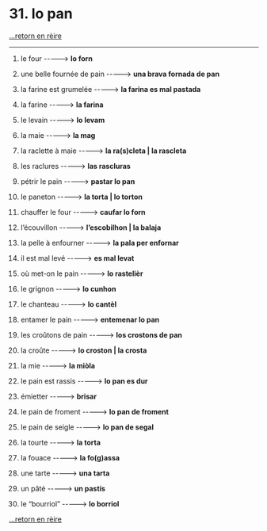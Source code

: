 # 31. lo pan

[...retorn en rèire](../sommaire.md)

---

1. le four -----> **lo forn**

2. une belle fournée de pain -----> **una brava fornada de pan**

3. la farine est grumelée -----> **la farina es mal pastada**

4. la farine -----> **la farina**

5. le levain -----> **lo levam**

6. la maie -----> **la mag**

7. la raclette à maie -----> **la ra(s)cleta | la rascleta**

8. les raclures -----> **las rascluras**

9. pétrir le pain -----> **pastar lo pan**

10. le paneton -----> **la torta | lo torton**

11. chauffer le four -----> **caufar lo forn**

12. l’écouvillon -----> **l’escobilhon | la balaja**

13. la pelle à enfourner -----> **la pala per enfornar**

14. il est mal levé -----> **es mal levat**

15. où met-on le pain -----> **lo rastelièr**

16. le grignon -----> **lo cunhon**

17. le chanteau -----> **lo cantèl**

18. entamer le pain -----> **entemenar lo pan**

19. les croûtons de pain -----> **los crostons de pan**

20. la croûte -----> **lo croston | la crosta**

21. la mie -----> **la miòla**

22. le pain est rassis -----> **lo pan es dur**

23. émietter -----> **brisar**

24. le pain de froment -----> **lo pan de froment**

25. le pain de seigle -----> **lo pan de segal**

26. la tourte -----> **la torta**

27. la fouace -----> **la fo(g)assa**

28. une tarte -----> **una tarta**

29. un pâté -----> **un pastís**

30. le “bourriol” -----> **lo borriol**

[...retorn en rèire](../sommaire.md)
